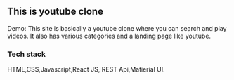 ## This is youtube clone

Demo:
This site is basically a youtube clone where you can search and play videos. It also has various categories and a landing page like youtube.

### Tech stack

HTML,CSS,Javascript,React JS, REST Api,Matierial UI.
